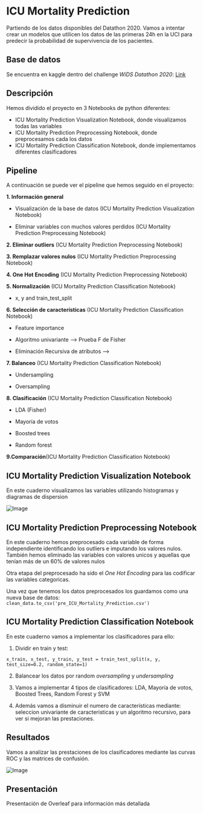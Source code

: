 # ICU Mortality Prediction 

Partiendo de los datos disponibles del Datathon 2020. Vamos a intentar crear un modelos que utilicen los datos de las primeras 24h en la UCI para predecir la probabilidad de supervivencia de los pacientes.

## Base de datos 
Se encuentra en kaggle dentro del challenge *WiDS Datathon 2020*:
[Link](https://www.kaggle.com/c/widsdatathon2020/data)	

## Descripción 
Hemos dividido el proyecto en 3 Notebooks de python diferentes:
* ICU Mortality Prediction Visualization Notebook, donde visualizamos todas las variables
* ICU Mortality Prediction Preprocessing Notebook, donde preprocesamos cada los datos 
* ICU Mortality Prediction Classification Notebook, donde implementamos diferentes clasificadores 
## Pipeline 
A continuación se puede ver el pipeline que hemos seguido en el proyecto:


**1. Información general**

* Visualización de la base de datos (ICU Mortality Prediction Visualization Notebook)

*  Eliminar variables con muchos valores perdidos (ICU Mortality Prediction Preprocessing Notebook)
  
  
**2. Eliminar outliers** (ICU Mortality Prediction Preprocessing Notebook)


**3. Remplazar valores nulos** (ICU Mortality Prediction Preprocessing Notebook)


**4. One Hot Encoding** (ICU Mortality Prediction Preprocessing Notebook)


**5. Normalización** (ICU Mortality Prediction Classification Notebook)

* x, y and train_test_split 


**6. Selección de características** (ICU Mortality Prediction Classification Notebook)

* Feature importance

* Algoritmo univariante --> Prueba F de Fisher

* Eliminación Recursiva de atributos --> 
 
 **7. Balanceo** (ICU Mortality Prediction Classification Notebook)
    
* Undersampling

* Oversampling
 
 **8. Clasificación** (ICU Mortality Prediction Classification Notebook)
 
* LDA (Fisher)
 
* Mayoría de votos
 
* Boosted trees
   
* Random forest
    
 **9.Comparación**(ICU Mortality Prediction Classification Notebook)
 
 ## ICU Mortality Prediction Visualization Notebook 
 En este cuaderno visualizamos las variables utilizando histogramas y diagramas de dispersion
 
 
 ![Image](https://github.com/vdvran/ICU/blob/master/imagenes/visualizacion.png)

 ## ICU Mortality Prediction Preprocessing Notebook
 En este cuaderno hemos preprocesado cada variable de forma independiente identificando los outliers e imputando los valores nulos. También hemos eliminado las variables con valores unicos y aquellas que tenían más de un 60% de valores nulos
 
 
 Otra etapa del preprocesado ha sido el *One Hot Encoding* para las codificar las variables categoricas. 
 
 
 Una vez que tenemos los datos preprocesados los guardamos como una nueva base de datos: 
 `clean_data.to_csv('pre_ICU_Mortality_Prediction.csv')`
 
 ## ICU Mortality Prediction Classification Notebook
 En este cuaderno vamos a implementar los clasificadores para ello:

1. Dividir en train y test:


`x_train, x_test, y_train, y_test = train_test_split(x, y, test_size=0.2, random_state=1)`

2. Balancear los datos por random *oversampling* y *undersampling*


3. Vamos a implementar 4 tipos de clasificadores: LDA, Mayoría de votos, Boosted Trees, Random Forest y SVM


4. Además vamos a disminuir el numero de características mediante: seleccion univariante de caracteristicas y un algoritmo recursivo, para ver si mejoran las prestaciones.

## Resultados 
Vamos a analizar las prestaciones de los clasificadores mediante las curvas ROC y las matrices de confusión.

![Image](https://github.com/vdvran/ICU/blob/master/imagenes/ej_clas.png)
## Presentación
Presentación de Overleaf para información más detallada


 
 
 
 
